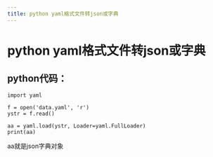 ```yaml
---
title: python yaml格式文件转json或字典
---
```


# python yaml格式文件转json或字典

## python代码：
```
import yaml

f = open('data.yaml', 'r')
ystr = f.read()

aa = yaml.load(ystr, Loader=yaml.FullLoader)
print(aa)

```

aa就是json字典对象


